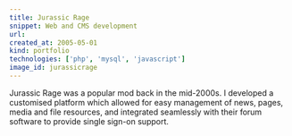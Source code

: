 ```yaml
---
title: Jurassic Rage
snippet: Web and CMS development
url: 
created_at: 2005-05-01
kind: portfolio
technologies: ['php', 'mysql', 'javascript']
image_id: jurassicrage
---
```


Jurassic Rage was a popular mod back in the mid-2000s. I developed a customised platform which allowed for easy management of news, pages, media and file resources, and integrated seamlessly with their forum software to provide single sign-on support.